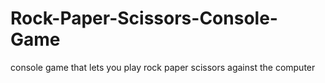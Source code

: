 # Rock-Paper-Scissors-Console-Game
console game that lets you play rock paper scissors against the computer
